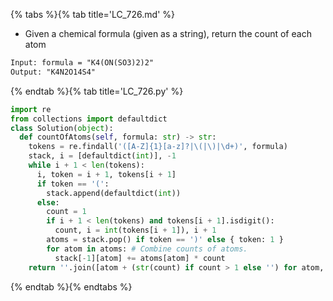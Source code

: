 {% tabs %}{% tab title='LC_726.md' %}

* Given a chemical formula (given as a string), return the count of each atom

```txt
Input: formula = "K4(ON(SO3)2)2"
Output: "K4N2O14S4"
```

{% endtab %}{% tab title='LC_726.py' %}

```py
import re
from collections import defaultdict
class Solution(object):
  def countOfAtoms(self, formula: str) -> str:
    tokens = re.findall('([A-Z]{1}[a-z]?|\(|\)|\d+)', formula)
    stack, i = [defaultdict(int)], -1
    while i + 1 < len(tokens):
      i, token = i + 1, tokens[i + 1]
      if token == '(':
        stack.append(defaultdict(int))
      else:
        count = 1
        if i + 1 < len(tokens) and tokens[i + 1].isdigit():
          count, i = int(tokens[i + 1]), i + 1
        atoms = stack.pop() if token == ')' else { token: 1 }
        for atom in atoms: # Combine counts of atoms.
          stack[-1][atom] += atoms[atom] * count
    return ''.join([atom + (str(count) if count > 1 else '') for atom, count in sorted(stack[-1].items())])
```

{% endtab %}{% endtabs %}

